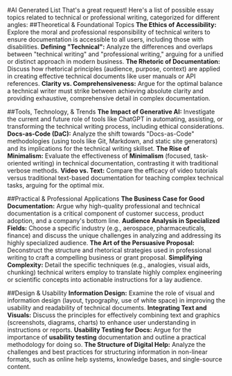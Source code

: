 
#AI Generated List
That's a great request! Here's a list of possible essay topics related to technical or professional writing, categorized for different angles:
##Theoretical & Foundational Topics
**The Ethics of Accessibility:** Explore the moral and professional responsibility of technical writers to ensure documentation is accessible to all users, including those with disabilities.
**Defining "Technical":** Analyze the differences and overlaps between "technical writing" and "professional writing," arguing for a unified or distinct approach in modern business.
**The Rhetoric of Documentation:** Discuss how rhetorical principles (audience, purpose, context) are applied in creating effective technical documents like user manuals or API references.
**Clarity vs. Comprehensiveness:** Argue for the optimal balance a technical writer must strike between achieving absolute clarity and providing exhaustive, comprehensive detail in complex documentation.

##Tools, Technology, & Trends
**The Impact of Generative AI:** Investigate the current and future role of tools like ChatGPT in automating, assisting, or transforming the technical writing process, including ethical considerations.
**Docs-as-Code (DaC):** Analyze the shift towards "Docs-as-Code" methodologies (using tools like Git, Markdown, and static site generators) and its implications for the technical writing skillset.
**The Rise of Minimalism:** Evaluate the effectiveness of **Minimalism** (focused, task-oriented writing) in technical documentation, contrasting it with traditional verbose methods.
**Video vs. Text:** Compare the efficacy of video tutorials versus traditional text-based documentation for teaching complex technical tasks, arguing for the optimal mix.

##Practical & Professional Applications
**The Business Case for Good Documentation:** Argue why high-quality professional and technical documentation is a critical component of customer success, product adoption, and a company's bottom line.
**Audience Analysis in Specialized Fields:** Choose a specific industry (e.g., aerospace, pharmaceuticals, finance) and discuss the unique challenges in analyzing and addressing its highly specialized audience.
**The Art of the Persuasive Proposal:** Deconstruct the structure and rhetorical strategies used in professional writing to craft a compelling business or grant proposal.
**Simplifying Complexity:** Detail the specific techniques (e.g., analogies, visual aids, chunking) technical writers employ to translate highly complex engineering or scientific concepts into actionable instructions for a lay audience.

##Design & Usability
**Information Design:** Examine the role of visual and information design (layout, typography, use of white space) in improving the usability and readability of technical documents.
**Integrating Text and Visuals:** Discuss the principles for effectively combining text and graphics (screenshots, diagrams, charts) to enhance user understanding in instructions or reports.
**Usability Testing for Docs:** Argue for the importance of **usability testing** documentation and outline a practical methodology for doing so.
**The Structure of Digital Help:** Analyze the challenges and best practices for structuring information in non-linear formats, such as online help systems, knowledge bases, and single-source content.
